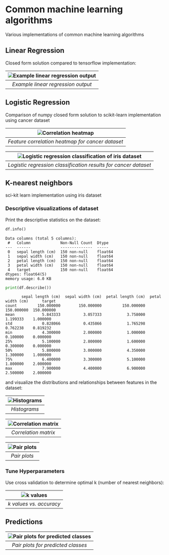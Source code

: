 # Common machine learning algorithms

Various implementations of common machine learning algorithms

## Linear Regression
Closed form solution compared to tensorflow implementation:

| ![Example linear regression output](./linear_regression/linear_regression.png) |
|:--:| 
| *Example linear regression output* |

## Logistic Regression
Comparison of numpy closed form solution to scikit-learn implementation using cancer dataset

| ![Correlation heatmap](./logistic_regression/logistic_regression_corr_heatmap.png) |
|:--:| 
| *Feature correlation heatmap for cancer dataset* |

| ![Logistic regression classification of iris dataset](./logistic_regression/logistic_regression_pairplots_predicted.png) |
|:--:| 
| *Logistic regression classification results for cancer dataset* |

## K-nearest neighbors

sci-kit learn implementation using iris dataset

### Descriptive visualizations of dataset

Print the descriptive statistics on the dataset:

```python
df.info()
```

```console
Data columns (total 5 columns):
 #   Column             Non-Null Count  Dtype  
---  ------             --------------  -----  
 0   sepal length (cm)  150 non-null    float64
 1   sepal width (cm)   150 non-null    float64
 2   petal length (cm)  150 non-null    float64
 3   petal width (cm)   150 non-null    float64
 4   target             150 non-null    float64
dtypes: float64(5)
memory usage: 6.0 KB
```

```python
print(df.describe())
```

```console
       sepal length (cm)  sepal width (cm)  petal length (cm)  petal width (cm)      target
count         150.000000        150.000000         150.000000        150.000000  150.000000
mean            5.843333          3.057333           3.758000          1.199333    1.000000
std             0.828066          0.435866           1.765298          0.762238    0.819232
min             4.300000          2.000000           1.000000          0.100000    0.000000
25%             5.100000          2.800000           1.600000          0.300000    0.000000
50%             5.800000          3.000000           4.350000          1.300000    1.000000  
75%             6.400000          3.300000           5.100000          1.800000    2.000000   
max             7.900000          4.400000           6.900000          2.500000    2.000000
```

and visualize the distributions and relationships between features in the dataset:

|![Histograms](./knn/knn_histograms.png) |
|:--:| 
| *Histograms* |

| ![Correlation matrix](./knn/knn_corr_matrix.png)  |
|:--:| 
| *Correlation matrix* |

| ![Pair plots](./knn/knn_pairplots.png) |
|:--:| 
| *Pair plots* |

### Tune Hyperparameters

Use cross validation to determine optimal k (number of nearest neighbors):

| ![k values](./knn/knn_k_values.png) |
|:--:| 
| *k values vs. accuracy* |

## Predictions
| ![Pair plots for predicted classes](./knn/knn_pairplots_predicted.png) |
|:--:| 
| *Pair plots for predicted classes* |